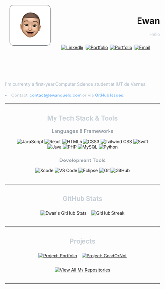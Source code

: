 <img src="src/tetesticker.png" alt="Ewan's Sticker" width="130px" align="left" style="border-radius: 12px; border: 1px solid #30363D; margin: 5px 5px 15px 15px" />

<div align="right">
 
  <h1>Ewan</h1>
 
  <p style="color: #C9D1D9;">Hello</p>
  <a href="https://github.com/EwanQuelo">
  </a>
 
</div>

<div align="center" style="margin-top: 25px; margin-bottom: 35px;">
  <a href="https://www.linkedin.com/in/ewan-quelo" target="_blank" rel="noopener noreferrer"><img src="https://img.shields.io/badge/LinkedIn-0A66C2?style=flat-square&logo=linkedin&logoColor=white" alt="LinkedIn"></a> 
  <a href="https://ewanquelo.com" target="_blank" rel="noopener noreferrer"><img src="https://img.shields.io/badge/Portfolio-ewanquelo.com-232323?style=flat-square&logo=icloud&logoColor=white&labelColor=58A6FF" alt="Portfolio"></a> 
  <a href="https://ewanquelo.github.io/universal-GitPortfolio/?user=EwanQuelo&color=e0e0e0" target="_blank" rel="noopener noreferrer"><img src="https://img.shields.io/badge/GITPortfolio-232323?style=flat-square&logo=icloud&logoColor=white&labelColor=58A6FF" alt="Portfolio"></a> 
  <a href="mailto:contact@ewanquelo.com"><img src="https://img.shields.io/badge/Email_Me-EA4335?style=flat-square&logo=gmail&logoColor=white" alt="Email"></a>
</div>

<br>
<br>
<br>
 <div style="color: #ADBAC7; line-height: 1.6; max-width: 700px; margin: 0 auto; text-align: left; ">
    <p align="left">I'm currently a first-year Computer Science student at IUT de Vannes.</p>
      <li align="left">Contact: <a href="mailto:contact@ewanquelo.com" style="color: #58A6FF; text-decoration: none;">contact@ewanquelo.com</a> or via <a href="https://github.com/EwanQuelo/EwanQuelo/issues" style="color: #58A6FF; text-decoration: none;">GitHub Issues</a>.</li>
  </div>

---

<div style="margin: 35px auto; max-width: 900px; padding: 0 15px;">
  <h2 align="center" style="color: #C9D1D9; margin-bottom: 10px;">My Tech Stack & Tools</h2>

  <h3 align="center" style="color: #8B949E; font-weight: 500; margin-top: 20px; margin-bottom: 15px;">Languages & Frameworks</h3>
  <p align="center">
    <img src="https://img.shields.io/badge/JavaScript-F7DF1E?style=flat-square&logo=javascript&logoColor=black" alt="JavaScript">
    <img src="https://img.shields.io/badge/React-20232A?style=flat-square&logo=react&logoColor=61DAFB" alt="React">
    <img src="https://img.shields.io/badge/HTML5-E34F26?style=flat-square&logo=html5&logoColor=white" alt="HTML5">
    <img src="https://img.shields.io/badge/CSS3-1572B6?style=flat-square&logo=css3&logoColor=white" alt="CSS3">
    <img src="https://img.shields.io/badge/Tailwind_CSS-06B6D4?style=flat-square&logo=tailwindcss&logoColor=white" alt="Tailwind CSS">
    <img src="https://img.shields.io/badge/Swift-F05138?style=flat-square&logo=swift&logoColor=white" alt="Swift">
    <img src="https://img.shields.io/badge/Java-007396?style=flat-square&logo=openjdk&logoColor=white" alt="Java">
    <img src="https://img.shields.io/badge/PHP-777BB4?style=flat-square&logo=php&logoColor=white" alt="PHP">
    <img src="https://img.shields.io/badge/MySQL-005C84?style=flat-square&logo=mysql&logoColor=F29111" alt="MySQL">
    <img src="https://img.shields.io/badge/Python-3776AB?style=flat-square&logo=python&logoColor=white" alt="Python">
  </p>

  <h3 align="center" style="color: #8B949E; font-weight: 500; margin-top: 25px; margin-bottom: 15px;">Development Tools</h3>
  <p align="center">
    <img src="https://img.shields.io/badge/Xcode-1575F9?style=flat-square&logo=xcode&logoColor=white" alt="Xcode">
    <img src="https://img.shields.io/badge/VS_Code-007ACC?style=flat-square&logo=visualstudiocode&logoColor=white" alt="VS Code">
    <img src="https://img.shields.io/badge/Eclipse-43328A?style=flat-square&logo=eclipseide&logoColor=white" alt="Eclipse">
    <img src="https://img.shields.io/badge/Git-F05032?style=flat-square&logo=git&logoColor=white" alt="Git">
    <img src="https://img.shields.io/badge/GitHub-181717?style=flat-square&logo=github&logoColor=white" alt="GitHub">
  </p>
</div>

---

<div style="margin: 35px auto; max-width: 900px; padding: 0 15px;">
  <h2 align="center" style="color: #C9D1D9; margin-bottom: 25px;">GitHub Stats</h2>
  <div align="center" style="display: flex; justify-content: center; align-items: flex-start; flex-wrap: wrap; gap: 15px;">
    <img src="https://github-readme-stats.vercel.app/api?username=EwanQuelo&show_icons=true&hide_border=true&rank_icon=github&bg_color=0D1117&title_color=58A6FF&icon_color=58A6FF&text_color=C9D1D9&border_radius=8" alt="Ewan's GitHub Stats"/>
      <img src="https://github-readme-streak-stats.herokuapp.com?user=EwanQuelo&theme=github-dark-blue&hide_border=true&border_radius=8&date_format=j%20M%5B%20Y%5D" alt="GitHub Streak" />
   
   
  </div>
  <div align="center" style="margin-top: 20px;">
  <!-- <img src="https://github-readme-stats.vercel.app/api/top-langs/?username=EwanQuelo&layout=compact&hide_border=true&bg_color=0D1117&title_color=58A6FF&text_color=C9D1D9&langs_count=6&border_radius=8&hide=html,css" alt="Ewan's Top Languages"/> -->
  </div>
</div>

---

<div style="margin: 35px auto; max-width: 900px; padding: 0 15px;">
  <h2 align="center" style="color: #C9D1D9; margin-bottom: 25px;">Projects</h2>
  <div align="center" style="display: flex; flex-wrap: wrap; justify-content: center; gap: 16px;">
    <a href="https://github.com/EwanQuelo/miniprojet-java" target="_blank" rel="noopener noreferrer">
      <img src="https://github-readme-stats.vercel.app/api/pin/?username=EwanQuelo&repo=miniprojet-java&hide_border=true&bg_color=0D1117&title_color=58A6FF&icon_color=58A6FF&text_color=C9D1D9&border_radius=8" alt="Project: Portfolio">
    </a>
    <a href="https://github.com/EwanQuelo/miniprojet-java" target="_blank" rel="noopener noreferrer">
      <img src="https://github-readme-stats.vercel.app/api/pin/?username=EwanQuelo&repo=miniprojet-java&hide_border=true&bg_color=0D1117&title_color=58A6FF&icon_color=58A6FF&text_color=C9D1D9&border_radius=8" alt="Project: GoodOrNot">
    </a>
  </div>
  <p align="center" style="margin-top: 30px;">
    <a href="https://github.com/EwanQuelo?tab=repositories" target="_blank" rel="noopener noreferrer">
      <img alt="View All My Repositories" src="https://img.shields.io/badge/View_All_My_Repositories-0D1117?style=for-the-badge&logo=github&logoColor=white&labelColor=58A6FF">
    </a>
  </p>
</div>

---
